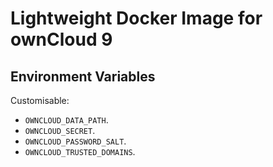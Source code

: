 # Lightweight Docker Image for ownCloud 9

## Environment Variables

Customisable:

- `OWNCLOUD_DATA_PATH`.
- `OWNCLOUD_SECRET`.
- `OWNCLOUD_PASSWORD_SALT`.
- `OWNCLOUD_TRUSTED_DOMAINS`.
